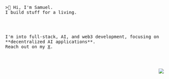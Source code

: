 <img src="https://lihbr.com/api/hr" alt="separator" height="3" width="2%" /> <br />

<samp>
  >👋 Hi, I'm Samuel. <br />
  I build stuff for a living.
</samp>

<br /><br />

<samp>
 I'm into full-stack, AI, and web3 development, focusing on **decentralized AI applications**. <br />
    Reach out on my <a href="https://x.com/samueldans0" target="_blank">X</a>.
<!--   Reach out on my <a href="https://samueldanso.com/" target="_blank">website</a> or <a href="https://x.com/samueldans0" target="_blank">X</a>. -->
</samp>

<br /><br />

<p align="right">
  <img src="https://visitor-badge.laobi.icu/badge?page_id=samueldanso&left_color=black&left_text=visitors&right_color=black">
</p>













